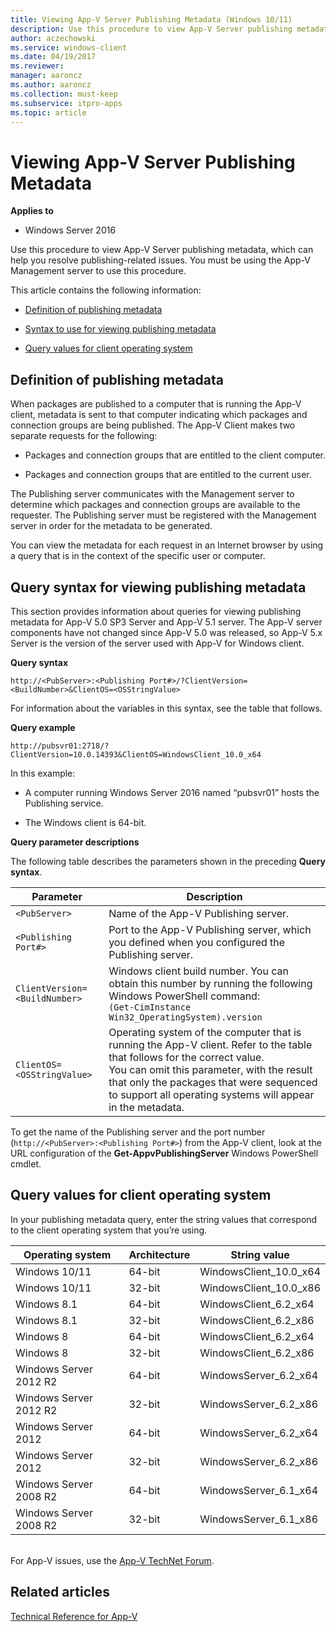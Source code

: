 ```yaml
---
title: Viewing App-V Server Publishing Metadata (Windows 10/11)
description: Use this procedure to view App-V Server publishing metadata, which can help you resolve publishing-related issues.
author: aczechowski
ms.service: windows-client
ms.date: 04/19/2017
ms.reviewer:
manager: aaroncz
ms.author: aaroncz
ms.collection: must-keep
ms.subservice: itpro-apps
ms.topic: article
---
```


# Viewing App-V Server Publishing Metadata

**Applies to**
-   Windows Server 2016

Use this procedure to view App-V Server publishing metadata, which can help you resolve publishing-related issues. You must be using the App-V Management server to use this procedure.

This article contains the following information:

-   [Definition of publishing metadata](#bkmk-whatis-pub-metadata)

-   [Syntax to use for viewing publishing metadata](#bkmk-syntax-view-pub-meta)

-   [Query values for client operating system](#bkmk-values-query-pub-meta)

## <a href="" id="bkmk-whatis-pub-metadata"></a>Definition of publishing metadata

When packages are published to a computer that is running the App-V client, metadata is sent to that computer indicating which packages and connection groups are being published. The App-V Client makes two separate requests for the following:

-   Packages and connection groups that are entitled to the client computer.

-   Packages and connection groups that are entitled to the current user.

The Publishing server communicates with the Management server to determine which packages and connection groups are available to the requester. The Publishing server must be registered with the Management server in order for the metadata to be generated.

You can view the metadata for each request in an Internet browser by using a query that is in the context of the specific user or computer.

## <a href="" id="bkmk-syntax-view-pub-meta"></a>Query syntax for viewing publishing metadata

This section provides information about queries for viewing publishing metadata for App-V 5.0 SP3 Server and App-V 5.1 server. The App-V server components have not changed since App-V 5.0 was released, so App-V 5.x Server is the version of the server used with App-V for Windows client.

**Query syntax**

`http://<PubServer>:<Publishing Port#>/?ClientVersion=<BuildNumber>&ClientOS=<OSStringValue>`

For information about the variables in this syntax, see the table that follows.

**Query example**

`http://pubsvr01:2718/?ClientVersion=10.0.14393&ClientOS=WindowsClient_10.0_x64`

In this example:

- A computer running Windows Server 2016 named “pubsvr01” hosts the Publishing service.

- The Windows client is 64-bit.

**Query parameter descriptions**

The following table describes the parameters shown in the preceding **Query syntax**.

| Parameter  | Description   |
|------------|---------------|
| `<PubServer>`  |  Name of the App-V Publishing server. |
| `<Publishing Port#>` | Port to the App-V Publishing server, which you defined when you configured the Publishing server. |
| `ClientVersion=<BuildNumber>` | Windows client build number. You can obtain this number by running the following Windows PowerShell command:<br>`(Get-CimInstance Win32_OperatingSystem).version`  |
| `ClientOS=<OSStringValue>` | Operating system of the computer that is running the App-V client. Refer to the table that follows for the correct value.<br>You can omit this parameter, with the result that only the packages that were sequenced to support all operating systems will appear in the metadata. |

To get the name of the Publishing server and the port number (`http://<PubServer>:<Publishing Port#>`) from the App-V client, look at the URL configuration of the <strong>Get-AppvPublishingServer</strong> Windows PowerShell cmdlet.

## <a href="" id="bkmk-values-query-pub-meta"></a>Query values for client operating system

In your publishing metadata query, enter the string values that correspond to the client operating system that you’re using.

|Operating system|Architecture|String value|
|--- |--- |--- |
|Windows 10/11|64-bit|WindowsClient_10.0_x64|
|Windows 10/11|32-bit|WindowsClient_10.0_x86|
|Windows 8.1|64-bit|WindowsClient_6.2_x64|
|Windows 8.1|32-bit|WindowsClient_6.2_x86|
|Windows 8|64-bit|WindowsClient_6.2_x64|
|Windows 8|32-bit|WindowsClient_6.2_x86|
|Windows Server 2012 R2|64-bit|WindowsServer_6.2_x64|
|Windows Server 2012 R2|32-bit|WindowsServer_6.2_x86|
|Windows Server 2012|64-bit|WindowsServer_6.2_x64|
|Windows Server 2012|32-bit|WindowsServer_6.2_x86|
|Windows Server 2008 R2|64-bit|WindowsServer_6.1_x64|
|Windows Server 2008 R2|32-bit|WindowsServer_6.1_x86|


<br>For App-V issues, use the [App-V TechNet Forum](https://social.technet.microsoft.com/Forums/en-US/home?forum=mdopappv).

## Related articles

[Technical Reference for App-V](appv-technical-reference.md)
